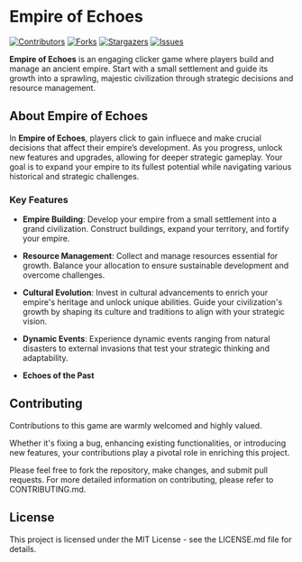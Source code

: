 # Empire of Echoes

[![Contributors][contributors-shield]][contributors-url]
[![Forks][forks-shield]][forks-url]
[![Stargazers][stars-shield]][stars-url]
[![Issues][issues-shield]][issues-url]

**Empire of Echoes** is an engaging clicker game where players build and manage an ancient empire. Start with a small settlement and guide its growth into a sprawling, majestic civilization through strategic decisions and resource management.

## About Empire of Echoes

In **Empire of Echoes**, players click to gain influece and make crucial decisions that affect their empire’s development. As you progress, unlock new features and upgrades, allowing for deeper strategic gameplay. Your goal is to expand your empire to its fullest potential while navigating various historical and strategic challenges.

### Key Features

- **Empire Building**: Develop your empire from a small settlement into a grand civilization. Construct buildings, expand your territory, and fortify your empire.

- **Resource Management**: Collect and manage resources essential for growth. Balance your allocation to ensure sustainable development and overcome challenges.

- **Cultural Evolution**: Invest in cultural advancements to enrich your empire's heritage and unlock unique abilities. Guide your civilization's growth by shaping its culture and traditions to align with your strategic vision.

- **Dynamic Events**: Experience dynamic events ranging from natural disasters to external invasions that test your strategic thinking and adaptability.

- **Echoes of the Past**

## Contributing

Contributions to this game are warmly welcomed and highly valued.

Whether it's fixing a bug, enhancing existing functionalities, or introducing new features, your contributions play a pivotal role in enriching this project.

Please feel free to fork the repository, make changes, and submit pull requests. For more detailed information on contributing, please refer to CONTRIBUTING.md.

## License

This project is licensed under the MIT License - see the LICENSE.md file for details.

[contributors-shield]: https://img.shields.io/github/contributors/dalton-f/empire-of-echoes.svg?style=for-the-badge
[contributors-url]: https://github.com/dalton-f/empire-of-echoes/graphs/contributors
[forks-shield]: https://img.shields.io/github/forks/dalton-f/empire-of-echoes.svg?style=for-the-badge
[forks-url]: https://github.com/dalton-f/empire-of-echoes/network/members
[stars-shield]: https://img.shields.io/github/stars/dalton-f/empire-of-echoes.svg?style=for-the-badge
[stars-url]: https://github.com/dalton-f/empire-of-echoes/stargazers
[issues-shield]: https://img.shields.io/github/issues/dalton-f/empire-of-echoes.svg?style=for-the-badge
[issues-url]: https://github.com/dalton-f/empire-of-echoes/issues
